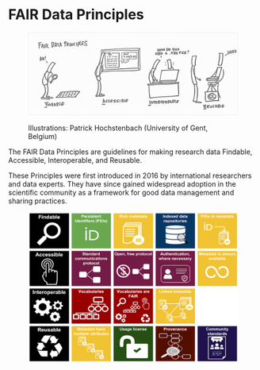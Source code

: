 # FAIR Data Principles

<figure><img src="../.gitbook/assets/image (1).png" alt=""><figcaption><p>Illustrations: Patrick Hochstenbach (University of Gent, Belgium)</p></figcaption></figure>

The FAIR Data Principles are guidelines for making research data Findable, Accessible, Interoperable, and Reusable.

These Principles were first introduced in 2016 by international researchers and data experts. They have since gained widespread adoption in the scientific community as a framework for good data management and sharing practices.

<figure><img src="../.gitbook/assets/image (16).png" alt=""><figcaption></figcaption></figure>
